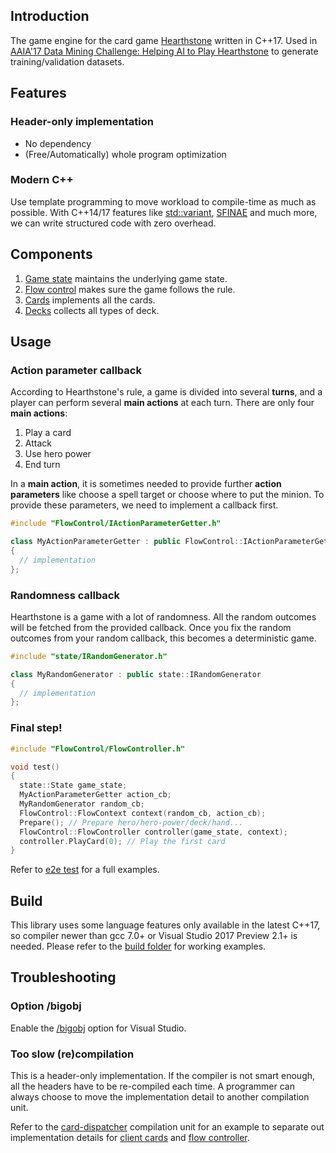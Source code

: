 ## Introduction
The game engine for the card game [Hearthstone](https://playhearthstone.com) written in C++17. Used in [AAIA'17 Data Mining Challenge: Helping AI to Play Hearthstone](https://knowledgepit.fedcsis.org/mod/page/view.php?id=1022) to generate training/validation datasets.

## Features

### Header-only implementation
* No dependency
* (Free/Automatically) whole program optimization

### Modern C++
Use template programming to move workload to compile-time as much as possible. With C++14/17 features like [std::variant](http://en.cppreference.com/w/cpp/utility/variant), [SFINAE](http://en.cppreference.com/w/cpp/language/sfinae) and much more, we can write structured code with zero overhead.

## Components
1. [Game state](./include/state) maintains the underlying game state.
2. [Flow control](./include/FlowControl) makes sure the game follows the rule.
3. [Cards](./include/Cards) implements all the cards.
4. [Decks](./include/decks) collects all types of deck.

## Usage

### Action parameter callback
According to Hearthstone's rule, a game is divided into several **turns**, and a player can perform several **main actions** at each turn. There are only four **main actions**:

1. Play a card
2. Attack
3. Use hero power
4. End turn

In a **main action**, it is sometimes needed to provide further **action parameters** like choose a spell target or choose where to put the minion. To provide these parameters, we need to implement a callback first.

```c++
#include "FlowControl/IActionParameterGetter.h"

class MyActionParameterGetter : public FlowControl::IActionParameterGetter
{
  // implementation
};
```

### Randomness callback
Hearthstone is a game with a lot of randomness. All the random outcomes will be fetched from the provided callback. Once you fix the random outcomes from your random callback, this becomes a deterministic game.

```c++
#include "state/IRandomGenerator.h"

class MyRandomGenerator : public state::IRandomGenerator
{
  // implementation
};
```

### Final step! 
```c++
#include "FlowControl/FlowController.h"

void test()
{
  state::State game_state;
  MyActionParameterGetter action_cb;
  MyRandomGenerator random_cb;
  FlowControl::FlowContext context(random_cb, action_cb);
  Prepare(); // Prepare hero/hero-power/deck/hand...
  FlowControl::FlowController controller(game_state, context);
  controller.PlayCard(0); // Play the first card
}
```
Refer to [e2e test](./test) for a full examples.

## Build
This library uses some language features only available in the latest C++17, so compiler newer than gcc 7.0+ or Visual Studio 2017 Preview 2.1+ is needed. Please refer to the [build folder](./build) for working examples.

## Troubleshooting

### Option /bigobj
Enable the [/bigobj](https://technet.microsoft.com/en-us/library/ms173499(v=vs.90).aspx/html) option for Visual Studio.

### Too slow (re)compilation
This is a header-only implementation. If the compiler is not smart enough, all the headers have to be re-compiled each time. A programmer can always choose to move the implementation detail to another compilation unit.

Refer to the [card-dispatcher](./test/e2e_card_dispatcher.cpp) compilation unit for an example to separate out implementation details for [client cards](./include/Cards) and [flow controller](./include/FlowControl).
